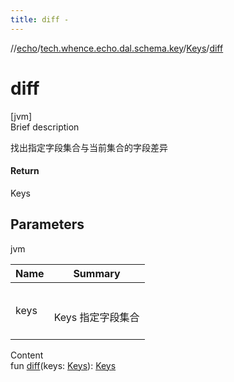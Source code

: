```yaml
---
title: diff -
---
```

//[echo](../../index.md)/[tech.whence.echo.dal.schema.key](../index.md)/[Keys](index.md)/[diff](diff.md)



# diff  
[jvm]  
Brief description  


找出指定字段集合与当前集合的字段差异



#### Return  


Keys



## Parameters  
  
jvm  
  
|  Name|  Summary| 
|---|---|
| keys| <br><br>Keys 指定字段集合<br><br>
  
  
Content  
fun [diff](diff.md)(keys: [Keys](index.md)): [Keys](index.md)  



